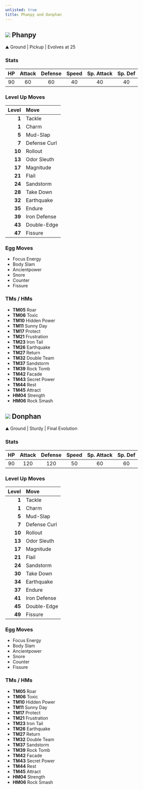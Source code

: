 ```yaml
---
unlisted: true
title: Phanpy and Donphan
---
```

## ![](https://serebii.net/emerald/pokemon/231.png) Phanpy
⛰️ Ground | Pickup | Evolves at 25

### Stats

| HP | Attack | Defense | Speed | Sp. Attack | Sp. Def |
|:---:|:---:|:---:|:---:|:---:|:---:|
| 90 | 60 | 60 | 40 | 40 | 40 |

### Level Up Moves

| Level | Move |
|---:|:---|
| **1** | Tackle |
| **1** | Charm |
| **5** | Mud-Slap |
| **7** | Defense Curl |
| **10** | Rollout |
| **13** | Odor Sleuth |
| **17** | Magnitude |
| **21** | Flail |
| **24** | Sandstorm |
| **28** | Take Down |
| **32** | Earthquake |
| **35** | Endure |
| **39** | Iron Defense |
| **43** | Double-Edge |
| **47** | Fissure |

### Egg Moves
 - Focus Energy
 - Body Slam
 - Ancientpower
 - Snore
 - Counter
 - Fissure

### TMs / HMs
 - **TM05** Roar
 - **TM06** Toxic
 - **TM10** Hidden Power
 - **TM11** Sunny Day
 - **TM17** Protect
 - **TM21** Frustration
 - **TM23** Iron Tail
 - **TM26** Earthquake
 - **TM27** Return
 - **TM32** Double Team
 - **TM37** Sandstorm
 - **TM39** Rock Tomb
 - **TM42** Facade
 - **TM43** Secret Power
 - **TM44** Rest
 - **TM45** Attract
 - **HM04** Strength
 - **HM06** Rock Smash

## ![](https://serebii.net/emerald/pokemon/232.png) Donphan
⛰️ Ground | Sturdy | Final Evolution

### Stats

| HP | Attack | Defense | Speed | Sp. Attack | Sp. Def |
|:---:|:---:|:---:|:---:|:---:|:---:|
| 90 | 120 | 120 | 50 | 60 | 60 |

### Level Up Moves

| Level | Move |
|---:|:---|
| **1** | Tackle |
| **1** | Charm |
| **5** | Mud-Slap |
| **7** | Defense Curl |
| **10** | Rollout |
| **13** | Odor Sleuth |
| **17** | Magnitude |
| **21** | Flail |
| **24** | Sandstorm |
| **30** | Take Down |
| **34** | Earthquake |
| **37** | Endure |
| **41** | Iron Defense |
| **45** | Double-Edge |
| **49** | Fissure |

### Egg Moves
 - Focus Energy
 - Body Slam
 - Ancientpower
 - Snore
 - Counter
 - Fissure

### TMs / HMs
 - **TM05** Roar
 - **TM06** Toxic
 - **TM10** Hidden Power
 - **TM11** Sunny Day
 - **TM17** Protect
 - **TM21** Frustration
 - **TM23** Iron Tail
 - **TM26** Earthquake
 - **TM27** Return
 - **TM32** Double Team
 - **TM37** Sandstorm
 - **TM39** Rock Tomb
 - **TM42** Facade
 - **TM43** Secret Power
 - **TM44** Rest
 - **TM45** Attract
 - **HM04** Strength
 - **HM06** Rock Smash